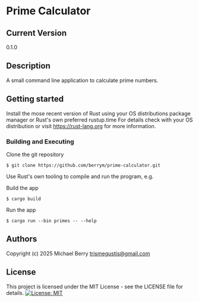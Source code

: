 # Prime Calculator

## Current Version
0.1.0

## Description

A small command line application to calculate prime numbers.

## Getting started

Install the mose recent version of Rust using your OS distributions package manager or Rust's own preferred rustup.time
For details check with your OS distribution or visit https://rust-lang.org for more information.

### Building and Executing

Clone the git repository

    $ git clone https://github.com/berrym/prime-calculator.git

Use Rust's own tooling to compile and run the program, e.g.

Build the app

    $ cargo build

Run the app

    $ cargo run --bin primes -- --help

## Authors

Copyright (c) 2025 Michael Berry <trismegustis@gmail.com>

## License

This project is licensed under the MIT License - see the LICENSE file for details.
[![License: MIT](https://img.shields.io/badge/License-MIT-yellow.svg)](https://opensource.org/licenses/MIT)
